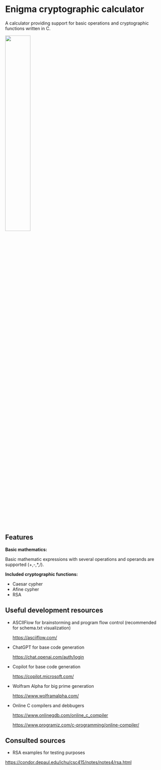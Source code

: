 # Enigma cryptographic calculator
A calculator providing support for basic operations and cryptographic functions written in C.

<a href="url"><img align="center" src="https://github.com/jordii222/CalculadoraRSA/assets/157251726/e56a6851-4070-4717-9501-5f033aba9385" align="left" width=40% height=40%></a>
<br clear="left"/>


## Features
**Basic mathematics:**

Basic mathematic expressions with several operations and operands are supported (+,-,*,/).

**Included cryptographic functions:**

* Caesar cypher
* Afine cypher
* RSA

## Useful development resources
* ASCIIFlow for brainstorming and program flow control (recommended for schema.txt visualization)

  https://asciiflow.com/

* ChatGPT for base code generation

  https://chat.openai.com/auth/login

* Copilot for base code generation

  https://copilot.microsoft.com/

* Wolfram Alpha for big prime generation

  https://www.wolframalpha.com/

* Online C compilers and debbugers
  
  https://www.onlinegdb.com/online_c_compiler
  
  https://www.programiz.com/c-programming/online-compiler/

## Consulted sources
* RSA examples for testing purposes

https://condor.depaul.edu/ichu/csc415/notes/notes4/rsa.html
